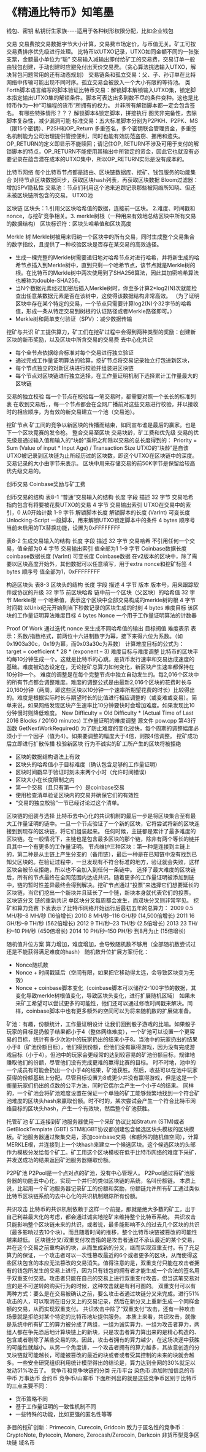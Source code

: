 # 《精通比特币》知笔墨

钱包、密钥
私钥衍生家族----适用于各种树形权限分配，比如企业钱包

交易
交易费按交易数据字节大小计算，交易费市场定价，与币值无关。矿工可按交易费排序优先级进行处理。
比特币以UTXO记录，UTXO如同金额不同的一张张支票，金额最小单位为“聪”
交易输入减输出即付给矿工的交易费，交易订单一般由钱包创建，手动创建时应避免付出天价交易费。（贪心算法挑选输入UTXO，解决背包问题常用的还有动态规划）
交易链条和孤立交易：父、子、孙订单在比特网络中传输可能出现不同时序。孤立交易会被放入一个大小有限的等待池。
类Forth脚本语言编写的脚本验证比特币交易：解锁脚本解锁输入UTXO集，锁定脚本指定输出UTXO集的解锁条件。脚本可表达出多到数不尽的条件变种。这也是比特币作为一种“可编程的货币”所拥有的权力。
并非所有解锁脚本都一定会包含签名。 有哪些特殊情形？？？
解锁脚本&锁定脚本，拼接执行
图灵非完备性，去除脚本复杂性，减少漏洞可能
标准交易：五大标准脚本分别为P2PKH、P2PK、MS（限15个密钥）、P2SH和OP_Return
多重签名，多个密钥联合管理资金，多重签名机制能为公司治理提供管控便利，同时也能有效防范盗窃、挪用和遗失。
OP_RETURN的定义即显示不能赎回；请记住OP_RETURN不涉及可用于支付的解锁脚本的特点，OP_RETURN不能使用其输出中所锁定的资金，因此它也就没有必要记录在蕴含潜在成本的UTXO集中，所以OP_RETURN实际是没有成本的。

比特币网络
每个比特币节点都是路由、区块链数据库、挖矿、钱包服务的功能集合
对待节点区块数据同步，获取区块hash列表，再获取区块数据
Bloom过滤器：增加SPV隐私性
交易池：节点们利用这个池来追踪记录那些被网络所知晓、但还未被区块链所包含的交易。
UTXO池

区块链
区块头：1.引用父区块哈希值的数据，连接前一区块。 2.难度、时间戳和nonce，与挖矿竞争相关。3. merkle树根（一种用来有效地总结区块中所有交易的数据结构）
区块标识符：区块头哈希值和区块高度

Merkle 树
Merkle树被用来归纳一个区块中的所有交易，同时生成整个交易集合的数字指纹，且提供了一种校验区块是否存在某交易的高效途径。
- 生成一棵完整的Merkle树需要递归地对哈希节点对进行哈希，并将新生成的哈希节点插入到Merkle树中，直到只剩一个哈希节点，该节点就是Merkle树的根。在比特币的Merkle树中两次使用到了SHA256算法，因此其加密哈希算法也被称为double-SHA256。
- 当N个数据元素经过加密后插入Merkle树时，你至多计算2*log2(N)次就能检查出任意某数据元素是否在该树中，这使得该数据结构非常高效。 （为了证明区块中存在某个特定的交易，一个节点只需要计算log2(N)个32字节的哈希值，形成一条从特定交易到树根的认证路径或者Merkle路径即可。）
- Merkle树和简单支付验证（SPV）：减少数据传输

挖矿与共识
矿工提供算力，矿工们在挖矿过程中会得到两种类型的奖励：创建新区块的新币奖励，以及区块中所含交易的交易费
去中心化共识
* 每个全节点依据综合标准对每个交易进行独立验证
* 通过完成工作量证明算法的验算，挖矿节点将交易记录独立打包进新区块，
* 每个节点独立的对新区块进行校验并组装进区块链
* 每个节点对区块链进行独立选择，在工作量证明机制下选择累计工作量最大的区块链

交易的独立校验
每一个节点在校验每一笔交易时，都需要对照一个长长的标准列表
在收到交易后，，每一个节点都会在全网广播前对这些交易进行校验，并以接收时的相应顺序，为有效的新交易建立一个池（交易池）。

挖矿节点
矿工间的竞争以新区块的传播而结束，如同宣布谁是最后的赢家。也是下一个区块竞赛的发令枪。
整合交易至区块
交易块龄，矿工费和优先级
交易的优先级是通过输入值和输入的“块龄”乘积之和除以交易的总长度得到的： Priority = Sum (Value of input * Input Age) / Transaction Size
UTXO的“块龄”是自该UTXO被记录到区块链为止所经历过的区块数，即这个UTXO在区块链中的深度。交易记录的大小由字节来表示。
区块中用来存储交易的前50K字节是保留给较高优先级交易的。

创币交易
Coinbase奖励与矿工费

创币交易的结构
表8-1 “普通“交易输入的结构
长度 字段 描述
32 字节 交易哈希 指向包含有将要被花费UTXO的交易
4 字节 交易输出索引 UTXO在交易中的索引，0 从0开始计数
1-9 字节 解锁脚本长度 解锁脚本的长度
(VarInt) 可变长度 Unlocking-Script 一段脚本，用来解锁UTXO锁定脚本中的条件
4 bytes 顺序号 当前未启用的TX替换功能，设置为0xFFFFFFFF

表8-2 生成交易输入的结构
长度 字段 描述
32 字节 交易哈希 不引用任何一个交易，值全部为0
4 字节 交易输出索引 值全部为1
1-9 字节 Coinbase数据长度 coinbase数据长度
(VarInt) 可变长度 Coinbase数据 在v2版本的区块中，除了需要以区块高度开始外，其他数据可以任意填写，用于extra nonce和挖矿标签
4 bytes 顺序号 值全部为1，0xFFFFFFFF

构造区块头
表8-3 区块头的结构
长度 字段 描述
4 字节 版本 版本号，用来跟踪软件或协议的升级
32 字节 前区块哈希 链中前一个区块（父区块）的哈希值
32 字节 Merkle根 一个哈希值，表示这个区块中全部交易构成的merkle树的根
4 字节 时间戳 以Unix纪元开始到当下秒数记录的区块生成的时刻
4 bytes 难度目标 该区块的工作量证明算法难度目标
4 bytes Nonce 一个用于工作量证明算法的计数器

Proof Of Work
通过迭代 nonce 来生成不同哈希值的输出
目标阀值
难度表示
表示：系数/指数格式，前两位十六进制数字为幂，接下来得六位为系数。（如0x1903a30c，0x19为幂，而0x03a30c为系数）
计算难度目标的公式为： target = coefficient * 28 * (exponent – 3)
难度目标与难度调整
比特币的区块平均每10分钟生成一个。这就是比特币的心跳，是货币发行速率和交易达成速度的基础。难度被动态设定在，无论挖矿总算力如何变化，新区块产生速率都保持在10分钟一个。
难度的调整是在每个完整节点中独立自动发生的。每2,016个区块中的所有节点都会调整难度。难度的调整公式是由最新2,016个区块的花费时长与20,160分钟（两周，即这些区块以10分钟一个速率所期望花费的时长）比较得出的。难度是根据实际时长与期望时长的比值进行相应调整的（或变难或变易）。简单来说，如果网络发现区块产生速率比10分钟要快时会增加难度。如果发现比10分钟慢时则降低难度。
New Difficulty = Old Difficulty * (Actual Time of Last 2016 Blocks / 20160 minutes)
工作量证明的难度调整 源文件 pow.cpp 第43行函数 GetNextWorkRequired()
为了防止难度的变化过快，每个周期的调整幅度必须小于一个因子（值为4）。如果要调整的幅度大于4倍，则按4倍调整。
挖矿成功后立即进行扩散传播
校验新区块
行为不诚实的矿工所产生的区块将被拒绝
* 区块的数据结构语法上有效
* 区块头的哈希值小于目标难度（确认包含足够的工作量证明）
* 区块时间戳早于验证时刻未来两个小时（允许时间错误）
* 区块大小在长度限制之内
* 第一个交易（且只有第一个）是coinbase交易
* 使用检查清单验证区块内的交易并确保它们的有效性
* “交易的独立校验”一节已经讨论过这个清单。

区块链的组装与选择
比特币去中心化的共识机制的最后一步是将区块集合至有最大工作量证明的链中。一旦一个节点验证了一个新的区块，它将尝试将新的区块连接到到现存的区块链，将它们组装起来。
任何时候，主链都是累计了最多难度的区块链。在一般情况下，主链也是包含最多区块的那个链，除非有两个等长的链并且其中一个有更多的工作量证明。
节点维护三种区块：第一种是连接到主链上的，第二种是从主链上产生分支的（备用链），最后一种是在已知链中没有找到已知父区块的。在验证过程中，一旦发现有不符合标准的地方，验证就会失败，这样区块会被节点拒绝，所以也不会加入到任何一条链中。
选择了最大难度的区块链后，所有的节点最终在全网范围内达成共识。随着更多的工作量证明被添加到链中，链的暂时性差异最终会得到解决。挖矿节点通过“投票”来选择它们想要延长的区块链，当它们挖出一个新块并且延长了一个链，新块本身就代表它们的投票。
区块链分叉
链的重新共识
单区块分叉每周都会发生，而双块分叉则非常罕见。
挖矿和算力竞赛
下表表示了比特币网络开始运行后最初五年的总算力：
2009
0.5 MH/秒–8 MH/秒 (16倍增长)
2010
8 MH/秒–116 GH/秒 (14,500倍增长)
2011
16 GH/秒–9 TH/秒 (562倍增长)
2012
9 TH/秒–23 TH/秒 (2.5倍增长)
2013
23 TH/秒–10 PH/秒 (450倍增长)
2014
10 PH/秒–150 PH/秒 到8月为止 (15倍增长)

随机值升位方案
算力增加，难度增加，会导致随机数不够用（全部随机数尝试过还是不能获得满足难度的hash）
随机数升位扩展方案衍化：
- Nonce随机数
- Nonce + 时间戳延后（空间有限，如果把它移动得太远，会导致区块变为无效）
- Nonce + coinbase脚本变化（coinbase脚本可以储存2-100字节的数据，其变化导致merkle树根值变化，导致区块头变化，进行扩展随机区域）
如果未来矿工希望可以尝试更多的可能性，他们还可以通过修改时间戳来解决。同样，coinbase脚本中也有更多额外的空间可以为将来随机数的扩展做准备。

矿池：有趣，份额统计，工作量证明设计
让我们回到骰子游戏的比喻。如果骰子玩家的目标是扔骰子结果都小于4（整体网络难度），一个矿池可以设置一个更容易的目标，统计有多少次池中的玩家扔出的结果小于8。当池中的玩家扔出的结果小于8（矿池份额目标），他们得到份额，但他们没有赢得游戏，因为没有完成游戏目标（小于4）。但池中的玩家会更经常的达到较容易的矿池份额目标，规律地赚取他们的份额，尽管他们没有完成更难的赢得比赛的目标。
时不时地，池中的一个成员有可能会扔出一个小于4的结果，矿池获胜。然后，收益可以在池中玩家获得的份额基础上分配。尽管目标设置为8或更少并没有赢得游戏，但是这是一个衡量玩家们扔出的点数的公平方法，同时它偶尔会产生一个小于4的结果。
同样的，一个矿池会将矿池难度设置在保证一个单独的矿工能够频繁地找到一个符合矿池难度的区块头hash来赢取份额。时不时的，某次尝试会产生一个符合比特币网络目标的区块头hash，产生一个有效块，然后整个矿池获胜。

托管矿池
矿工连接到矿池服务器使用一个采矿协议比如Stratum (STM)或者 GetBlockTemplate (GBT)
STM和GBT协议都创建包含候选区块头模板的区块模板。矿池服务器通过聚集交易，添加coinbase交易（和额外的随机值空间），计算MERKLE根，并连接到上一个块hash来建立一个候选区块。这个候选区块的头部作为模板分发给每个矿工。矿工用这个区块模板在低于比特币网络的难度下采矿，并发送成功的结果返回矿池服务器赚取份额。

P2P矿池
P2Pool是一个点对点的矿池，没有中心管理人。
P2Pool通过将矿池服务器的功能去中心化，实现一个并行的类似区块链的系统，名叫份额链。
本质上说，比起用一个矿池服务器记录矿工的份额和奖励，份额链允许所有矿工通过类似比特币区块链系统的去中心化的共识机制跟踪所有份额。

共识攻击
比特币的共识机制依赖于这样一个前提，那就是绝大多数的矿工，出于自己利益最大化的考虑，都会通过诚实地挖矿来维持整个比特币系统。
共识攻击只能影响整个区块链未来的共识，或者说，最多能影响不久的过去几个区块的共识（最多影响过去10个块）。而且随着时间的推移，整个比特币块链被篡改的可能性越来越低。
区块链分叉/双重支付攻击指的是攻击者通过不承认最近的某个交易，并在这个交易之前重构新的块，从而生成新的分叉，继而实现双重支付。有了充足算力的保证，一个攻击者可以一次性篡改最近的6个或者更多的区块，从而使得这些区块包含的本应无法篡改的交易消失。值得注意的是，双重支付只能在攻击者拥有的钱包所发生的交易上进行，因为只有钱包的拥有者才能生成一个合法的签名用于双重支付交易。攻击者只能在自己的交易上进行双重支付攻击，但当这笔交易对应的是不可逆转的购买行为的时候，这种攻击就是有利可图的。
双重支付可以有两种方式：要么是在交易被确认之前，要么攻击者通过块链分叉来完成。进行51%攻击的人，可以取消在旧分叉上的交易记录，然后在新分叉上重新生成一个同样金额的交易，从而实现双重支付。
共识攻击中除了“双重支付”攻击，还有一种攻击场景就是拒绝对某个特定的比特币地址提供服务。 本质上来看，共识攻击，就像是系统中所有矿工的算力被分成了两组，一组为诚实算力，一组为攻击者算力，两组人都在争先恐后地计算块链上的新块，只是攻击者算力算出来的是精心构造的、包含或者剔除了某些交易的块。因此，攻击者拥有的算力越少，在这场决逐中获胜的可能性就越小。从另一个角度讲，一个攻击者拥有的算力越多，其故意创造的分叉块链就可能越长，可能被篡改的最近的块或者或者受其控制的未来的块就会越多。一些安全研究组织利用统计模型得出的结论是，算力达到全网的30%就足以发动51%攻击了。
竞争币和竞争块链的分类
元币平台
染色币:添加附加信息的币中币
万事达币
合约币
竞争币/山寨币
下面所列出的就是这些竞争币区别于比特币的三点主要不同：
* 货币策略不同
* 基于工作量证明的一致性机制不同
* 一些特殊的功能，比如更强的匿名性等等

多目的挖矿创新：Primecoin, Curecoin, Gridcoin
致力于匿名性的竞争币：CryptoNote, Bytecoin, Monero, Zerocash/Zerocoin, Darkcoin
非货币型竞争区块链
域名币
